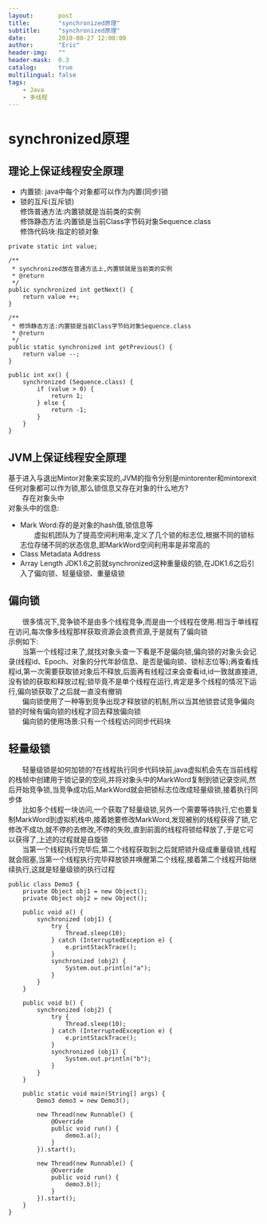 ```yaml
---
layout:       post
title:        "synchronized原理"
subtitle:     "synchronized原理"
date:         2018-08-27 12:00:00
author:       "Eric"
header-img:   ""
header-mask:  0.3
catalog:      true
multilingual: false
tags:
    - Java
    - 多线程
---
```

# synchronized原理 #
## 理论上保证线程安全原理
* 内置锁: java中每个对象都可以作为内置(同步)锁
* 锁的互斥(互斥锁)  
修饰普通方法:内置锁就是当前类的实例  
修饰静态方法:内置锁是当前Class字节码对象Sequence.class  
修饰代码块:指定的锁对象  
```
private static int value;

/**
 * synchronized放在普通方法上,内置锁就是当前类的实例
 * @return
 */
public synchronized int getNext() {
    return value ++;
}

/**
 * 修饰静态方法:内置锁是当前Class字节码对象Sequence.class
 * @return
 */
public static synchronized int getPrevious() {
    return value --;
}

public int xx() {
    synchronized (Sequence.class) {
        if (value > 0) {
            return 1;
        } else {
            return -1;
        }
    }
}
```
## JVM上保证线程安全原理
基于进入与退出Mintor对象来实现的,JVM的指令分别是mintorenter和mintorexit  
任何对象都可以作为锁,那么锁信息又存在对象的什么地方?  
&emsp;&emsp;存在对象头中  
对象头中的信息:  
* Mark Word:存的是对象的hash值,锁信息等  
&emsp;&emsp;虚拟机团队为了提高空间利用率,定义了几个锁的标志位,根据不同的锁标志位存储不同的状态信息,即MarkWord空间利用率是非常高的
* Class Metadata Address
* Array Length
JDK1.6之前就synchronized这种重量级的锁,在JDK1.6之后引入了偏向锁、轻量级锁、重量级锁
## 偏向锁
&emsp;&emsp;很多情况下,竞争锁不是由多个线程竞争,而是由一个线程在使用.相当于单线程在访问,每次像多线程那样获取资源会浪费资源,于是就有了偏向锁  
示例如下:  
&emsp;&emsp;当第一个线程过来了,就找对象头查一下看是不是偏向锁,偏向锁的对象头会记录(线程id、Epoch、对象的分代年龄信息、是否是偏向锁、锁标志位等);再查看线程id,第一次需要获取锁对象后不释放,后面再有线程过来会查看id,id一致就直接进,没有锁的获取和释放过程;锁毕竟不是单个线程在运行,肯定是多个线程的情况下运行,偏向锁获取了之后就一直没有撤销  
&emsp;&emsp;偏向锁使用了一种等到竞争出现才释放锁的机制,所以当其他锁尝试竞争偏向锁的时候有偏向锁的线程才回去释放偏向锁  
&emsp;&emsp;偏向锁的使用场景:只有一个线程访问同步代码块  
## 轻量级锁
&emsp;&emsp;轻量级锁是如何加锁的?在线程执行同步代码块前,java虚拟机会先在当前线程的栈帧中创建用于锁记录的空间,并将对象头中的MarkWord复制到锁记录空间,然后开始竞争锁,当竞争成功后,MarkWord就会把锁标志位改成轻量级锁,接着执行同步体  
&emsp;&emsp;比如多个线程一块访问,一个获取了轻量级锁,另外一个需要等待执行,它也要复制MarkWord到虚拟机栈中,接着她要修改MarkWord,发现被别的线程获得了锁,它修改不成功,就不停的去修改,不停的失败,直到前面的线程将锁给释放了,于是它可以获得了,上述的过程就是自旋锁  
&emsp;&emsp;当第一个线程执行完毕后,第二个线程获取到之后就把锁升级成重量级锁,线程就会阻塞,当第一个线程执行完毕释放锁并唤醒第二个线程,接着第二个线程开始继续执行,这就是轻量级锁的执行过程  
```
public class Demo3 {
    private Object obj1 = new Object();
    private Object obj2 = new Object();

    public void a() {
        synchronized (obj1) {
            try {
                Thread.sleep(10);
            } catch (InterruptedException e) {
                e.printStackTrace();
            }
            synchronized (obj2) {
                System.out.println("a");
            }
        }
    }

    public void b() {
        synchronized (obj2) {
            try {
                Thread.sleep(10);
            } catch (InterruptedException e) {
                e.printStackTrace();
            }
            synchronized (obj1) {
                System.out.println("b");
            }
        }
    }

    public static void main(String[] args) {
        Demo3 demo3 = new Demo3();

        new Thread(new Runnable() {
            @Override
            public void run() {
                demo3.a();
            }
        }).start();

        new Thread(new Runnable() {
            @Override
            public void run() {
                demo3.b();
            }
        }).start();
    }
}
```

